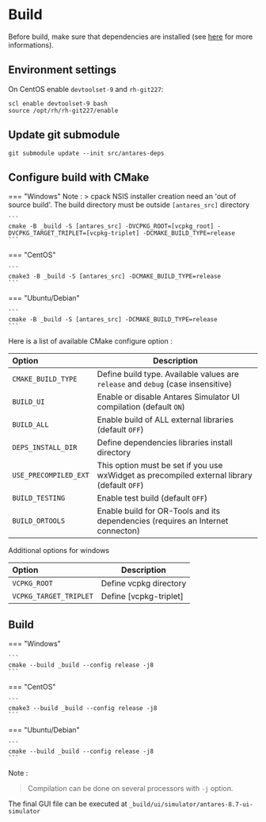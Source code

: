# Build
Before build, make sure that dependencies are installed (see [here](2-Dependencies-install.md) for more informations).

## Environment settings
On CentOS enable `devtoolset-9` and `rh-git227`:
```
scl enable devtoolset-9 bash
source /opt/rh/rh-git227/enable
```
## Update git submodule
```
git submodule update --init src/antares-deps
```
## Configure build with CMake
=== "Windows"
    Note :
    > cpack NSIS installer creation need an 'out of source build'. The build directory must be outside `[antares_src]` directory

    ```
    cmake -B _build -S [antares_src] -DVCPKG_ROOT=[vcpkg_root] -DVCPKG_TARGET_TRIPLET=[vcpkg-triplet] -DCMAKE_BUILD_TYPE=release
    ```
=== "CentOS"

    ```
    cmake3 -B _build -S [antares_src] -DCMAKE_BUILD_TYPE=release
    ```
=== "Ubuntu/Debian"

    ```
    cmake -B _build -S [antares_src] -DCMAKE_BUILD_TYPE=release
    ```

Here is a list of available CMake configure option :

|Option | Description |
|:-------|-------|
|`CMAKE_BUILD_TYPE` | Define build type. Available values are `release` and `debug` (case insensitive) |
|`BUILD_UI`|Enable or disable Antares Simulator UI compilation (default `ON`)|
|`BUILD_ALL`|Enable build of ALL external libraries (default `OFF`)|
|`DEPS_INSTALL_DIR`|Define dependencies libraries install directory|
|`USE_PRECOMPILED_EXT`| This option must be set if you use wxWidget as precompiled external library (default `OFF`)|
|`BUILD_TESTING`| Enable test build (default `OFF`)|
|`BUILD_ORTOOLS`| Enable build for OR-Tools and its dependencies (requires an Internet connecton)|

Additional options for windows

|Option |Description |
|:-------|-------|
|`VCPKG_ROOT`|Define vcpkg directory |
|`VCPKG_TARGET_TRIPLET`|Define [vcpkg-triplet] |

## Build
=== "Windows"

    ```
    cmake --build _build --config release -j8
    ```
=== "CentOS"

    ```
    cmake3 --build _build --config release -j8
    ```
=== "Ubuntu/Debian"

    ```
    cmake --build _build --config release -j8
    ```
Note :
> Compilation can be done on several processors with `-j` option.

The final GUI file can be executed at `_build/ui/simulator/antares-8.7-ui-simulator`